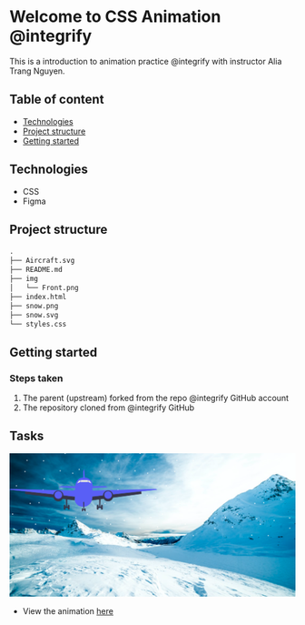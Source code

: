 # Welcome to CSS Animation @integrify
This is a introduction to animation practice @integrify with instructor Alia Trang Nguyen.

## Table of content
- [Technologies](#technologies)
- [Project structure](#project-structure)
- [Getting started](#getting-started)

## Technologies
- CSS
- Figma


## Project structure
```shell
.
├── Aircraft.svg
├── README.md
├── img
│   └── Front.png
├── index.html
├── snow.png
├── snow.svg
└── styles.css
```


## Getting started
### Steps taken 
<ol>
    <li>The parent (upstream) forked from the repo @integrify GitHub account </li>
    <li>The repository cloned from @integrify GitHub </li>
</ol>

## Tasks
![task1](/img/Front.png)

- View the animation [here](https://femiadesola.github.io/animation/)